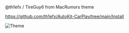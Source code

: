 @th1efx / TireGuy6 from MacRumors theme

https://github.com/th1efx/AutoKit-CarPlay/tree/main/Install

![Theme](https://i.imgur.com/m1vfAwC.jpg)